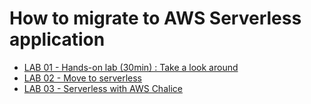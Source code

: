 # How to migrate to AWS Serverless application

* [LAB 01 - Hands-on lab (30min) : Take a look around](lab-guide/LAB01.md)
* [LAB 02 - Move to serverless](lab-guide/LAB02.md)
* [LAB 03 - Serverless with AWS Chalice](lab-guide/LAB03.md)
